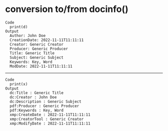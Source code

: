 # conversion to/from docinfo()

    Code
      print(d)
    Output
      Author: John Doe
      CreationDate: 2022-11-11T11:11:11
      Creator: Generic Creator
      Producer: Generic Producer
      Title: Generic Title
      Subject: Generic Subject
      Keywords: Key, Word
      ModDate: 2022-11-11T11:11:11

---

    Code
      print(x)
    Output
      dc:Title : Generic Title
      dc:Creator : John Doe
      dc:Description : Generic Subject
      pdf:Producer : Generic Producer
      pdf:Keywords : Key, Word
      xmp:CreateDate : 2022-11-11T11:11:11
      xmp:CreatorTool : Generic Creator
      xmp:ModifyDate : 2022-11-11T11:11:11

